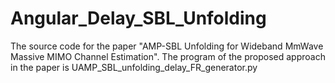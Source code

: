 # Angular_Delay_SBL_Unfolding
The source code for the paper "AMP-SBL Unfolding for Wideband MmWave Massive MIMO Channel Estimation". The program of the proposed approach in the paper is UAMP_SBL_unfolding_delay_FR_generator.py
